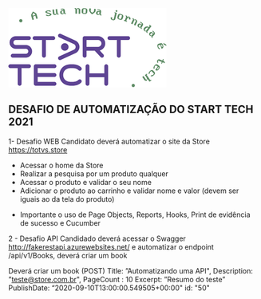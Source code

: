 
![Logo](https://github.com/Ingrid2110rj/DesafioTotvs/blob/main/Logo.jpeg)

## DESAFIO DE AUTOMATIZAÇÃO DO START TECH 2021

1- Desafio WEB 
Candidato deverá automatizar o site da Store https://totvs.store

- Acessar o home da Store 
- Realizar a pesquisa por um produto qualquer 
- Acessar o produto e validar o seu nome 
- Adicionar o produto ao carrinho e validar nome e valor (devem ser iguais ao da tela do produto)
* Importante o uso de Page Objects, Reports, Hooks, Print de evidência de sucesso e Cucumber 

2 - Desafio API Candidado deverá acessar o Swagger http://fakerestapi.azurewebsites.net/ e automatizar o endpoint /api/v1/Books, deverá criar um book

Deverá criar um book (POST) Title: ”Automatizando uma API", Description: ”teste@store.com.br", PageCount : 10 Excerpt: ”Resumo do teste” PublishDate: “2020-09-10T13:00:00.549505+00:00" id: "50"


